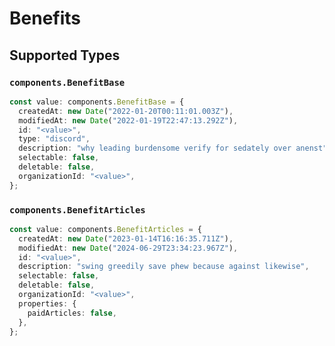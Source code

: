 # Benefits


## Supported Types

### `components.BenefitBase`

```typescript
const value: components.BenefitBase = {
  createdAt: new Date("2022-01-20T00:11:01.003Z"),
  modifiedAt: new Date("2022-01-19T22:47:13.292Z"),
  id: "<value>",
  type: "discord",
  description: "why leading burdensome verify for sedately over anenst",
  selectable: false,
  deletable: false,
  organizationId: "<value>",
};
```

### `components.BenefitArticles`

```typescript
const value: components.BenefitArticles = {
  createdAt: new Date("2023-01-14T16:16:35.711Z"),
  modifiedAt: new Date("2024-06-29T23:34:23.967Z"),
  id: "<value>",
  description: "swing greedily save phew because against likewise",
  selectable: false,
  deletable: false,
  organizationId: "<value>",
  properties: {
    paidArticles: false,
  },
};
```

